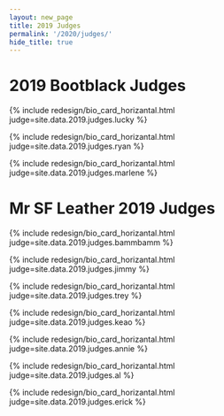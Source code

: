 ```yaml
---
layout: new_page
title: 2019 Judges
permalink: '/2020/judges/'
hide_title: true
---
```


<h1 id="bootblack-judges" class="text-center"> 2019 Bootblack Judges </h1>

<div class="mt-5"> </div>

{% include redesign/bio_card_horizantal.html judge=site.data.2019.judges.lucky %}

<div class="mt-5"> </div>

{% include redesign/bio_card_horizantal.html judge=site.data.2019.judges.ryan %}

<div class="mt-5"> </div>

{% include redesign/bio_card_horizantal.html judge=site.data.2019.judges.marlene %}

<div class="mt-5"> </div>

<h1 id="mrsf-judges" class="mb-5 text-center"> Mr SF Leather 2019 Judges </h1>

{% include redesign/bio_card_horizantal.html judge=site.data.2019.judges.bammbamm %}

<div class="mt-5"> </div>

{% include redesign/bio_card_horizantal.html judge=site.data.2019.judges.jimmy %}

<div class="mt-5"> </div>

{% include redesign/bio_card_horizantal.html judge=site.data.2019.judges.trey %}

<div class="mt-5"> </div>

{% include redesign/bio_card_horizantal.html judge=site.data.2019.judges.keao %}

<div class="mt-5"> </div>

{% include redesign/bio_card_horizantal.html judge=site.data.2019.judges.annie %}

<div class="mt-5"> </div>

{% include redesign/bio_card_horizantal.html judge=site.data.2019.judges.al %}

<div class="mt-5"> </div>

{% include redesign/bio_card_horizantal.html judge=site.data.2019.judges.erick %}
